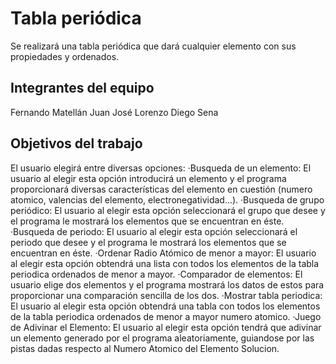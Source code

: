 # Tabla periódica
Se realizará una tabla periódica que dará cualquier elemento con sus propiedades y ordenados.
## Integrantes del equipo
Fernando Matellán
Juan José Lorenzo
Diego Sena
## Objetivos del trabajo
El usuario elegirá entre diversas opciones:
  ·Busqueda de un elemento: El usuario al elegir esta opción introducirá un elemento y el programa proporcionará diversas características del elemento en cuestión (numero atomico, valencias del elemento, electronegatividad...).
  ·Busqueda de grupo periódico: El usuario al elegir esta opción seleccionará el grupo que desee y el programa le mostrará los elementos que se encuentran en éste.
  ·Busqueda de periodo:  El usuario al elegir esta opción seleccionará el periodo que desee y el programa le mostrará los elementos que se encuentran en éste.
  ·Ordenar Radio Atómico de menor a mayor: El usuario al elegir esta opción obtendrá una lista con todos los elementos de la tabla periodica ordenados de menor a mayor.
  ·Comparador de elementos: El usuario elige dos elementos y el programa mostrará los datos de estos para proporcionar una comparación sencilla de los dos.
  ·Mostrar tabla periodica: El usuario al elegir esta opción obtendrá una tabla con todos los elementos de la tabla periodica ordenados de menor a mayor numero atomico.
  ·Juego de Adivinar el Elemento: El usuario al elegir esta opción tendrá que adivinar un elemento generado por el programa aleatoriamente, guiandose por las pistas dadas respecto al Numero Atomico del Elemento Solucion.
